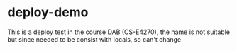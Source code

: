 # deploy-demo
This is a deploy test in the course DAB (CS-E4270), the name is not suitable but since needed to be consist with locals, so can't change 
